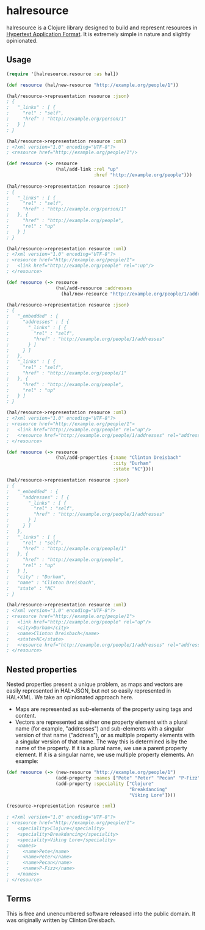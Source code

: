 # halresource

halresource is a Clojure library designed to build and represent resources in [Hypertext Application Format](http://stateless.co/hal_specification.html). It is extremely simple in nature and slightly opinionated.

## Usage

```clj
(require '[halresource.resource :as hal])

(def resource (hal/new-resource "http://example.org/people/1"))

(hal/resource->representation resource :json)
; {
;   "_links" : [ {
;     "rel" : "self",
;     "href" : "http://example.org/person/1"
;   } ]
; }

(hal/resource->representation resource :xml)
; <?xml version="1.0" encoding="UTF-8"?>
; <resource href="http://example.org/people/1"/>

(def resource (-> resource
                  (hal/add-link :rel "up"
                                :href "http://example.org/people")))
                                
(hal/resource->representation resource :json)
; {
;   "_links" : [ {
;     "rel" : "self",
;     "href" : "http://example.org/person/1"
;   }, {
;     "href" : "http://example.org/people",
;     "rel" : "up"
;   } ]
; }

(hal/resource->representation resource :xml)
; <?xml version="1.0" encoding="UTF-8"?>
; <resource href="http://example.org/people/1">
;   <link href="http://example.org/people" rel=":up"/>
; </resource>

(def resource (-> resource
                  (hal/add-resource :addresses
                    (hal/new-resource "http://example.org/people/1/addresses"))))

(hal/resource->representation resource :json)
; {
;   "_embedded" : {
;     "addresses" : [ {
;       "_links" : [ {
;         "rel" : "self",
;         "href" : "http://example.org/people/1/addresses"
;       } ]
;     } ]
;   },
;   "_links" : [ {
;     "rel" : "self",
;     "href" : "http://example.org/people/1"
;   }, {
;     "href" : "http://example.org/people",
;     "rel" : "up"
;   } ]
; }

(hal/resource->representation resource :xml)
; <?xml version="1.0" encoding="UTF-8"?>
; <resource href="http://example.org/people/1">
;   <link href="http://example.org/people" rel="up"/>
;   <resource href="http://example.org/people/1/addresses" rel="addresses"/>
; </resource>

(def resource (-> resource
                  (hal/add-properties {:name "Clinton Dreisbach"
                                       :city "Durham"
                                       :state "NC"})))

(hal/resource->representation resource :json)
; {
;   "_embedded" : {
;     "addresses" : [ {
;       "_links" : [ {
;         "rel" : "self",
;         "href" : "http://example.org/people/1/addresses"
;       } ]
;     } ]
;   },
;   "_links" : [ {
;     "rel" : "self",
;     "href" : "http://example.org/people/1"
;   }, {
;     "href" : "http://example.org/people",
;     "rel" : "up"
;   } ],
;   "city" : "Durham",
;   "name" : "Clinton Dreisbach",
;   "state" : "NC"
; }

(hal/resource->representation resource :xml)
; <?xml version="1.0" encoding="UTF-8"?>
; <resource href="http://example.org/people/1">
;   <link href="http://example.org/people" rel="up"/>
;   <city>Durham</city>
;   <name>Clinton Dreisbach</name>
;   <state>NC</state>
;   <resource href="http://example.org/people/1/addresses" rel="addresses"/>
; </resource>
```

## Nested properties

Nested properties present a unique problem, as maps and vectors are easily represented in HAL+JSON, but not so easily represented in HAL+XML. We take an opinionated approach here.

* Maps are represented as sub-elements of the property using tags and content.
* Vectors are represented as either one property element with a plural name (for example, "addresses") and sub-elements with a singular version of that name ("address"), or as multiple property elements with a singular version of that name. The way this is determined is by the name of the property. If it is a plural name, we use a parent property element. If it is a singular name, we use multiple property elements. An example:

```clj
(def resource (-> (new-resource "http://example.org/people/1")
                  (add-property :names ["Pete" "Peter" "Pecan" "P-Fizz"])
                  (add-property :speciality ["Clojure"
                                             "Breakdancing"
                                             "Viking Lore"])))

(resource->representation resource :xml)

; <?xml version="1.0" encoding="UTF-8"?>
; <resource href="http://example.org/people/1">
;   <speciality>Clojure</speciality>
;   <speciality>Breakdancing</speciality>
;   <speciality>Viking Lore</speciality>
;   <names>
;     <name>Pete</name>
;     <name>Peter</name>
;     <name>Pecan</name>
;     <name>P-Fizz</name>
;   </names>
; </resource>
```

## Terms

This is free and unencumbered software released into the public domain. It was originally written by Clinton Dreisbach.
